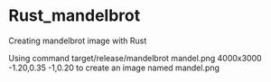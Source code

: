 # Rust_mandelbrot
Creating mandelbrot image with Rust

Using command target/release/mandelbrot mandel.png 4000x3000 -1.20,0.35 -1,0.20 to create an image named mandel.png
